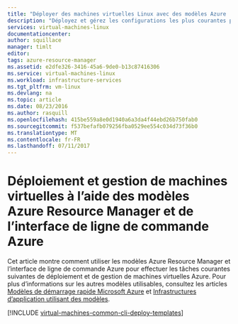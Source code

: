 ```yaml
---
title: "Déployer des machines virtuelles Linux avec des modèles Azure | Microsoft Docs"
description: "Déployez et gérez les configurations les plus courantes pour les machines virtuelles Azure à l’aide des modèles Resource Manager et de l’interface de ligne de commande Azure."
services: virtual-machines-linux
documentationcenter: 
author: squillace
manager: timlt
editor: 
tags: azure-resource-manager
ms.assetid: e2dfe326-3416-45a6-9de0-b13c87416306
ms.service: virtual-machines-linux
ms.workload: infrastructure-services
ms.tgt_pltfrm: vm-linux
ms.devlang: na
ms.topic: article
ms.date: 08/23/2016
ms.author: rasquill
ms.openlocfilehash: 415be559a8e0d1940a6a3da4f44ebd26b750fab0
ms.sourcegitcommit: f537befafb079256fba0529ee554c034d73f36b0
ms.translationtype: MT
ms.contentlocale: fr-FR
ms.lasthandoff: 07/11/2017
---
```

# <a name="deploy-and-manage-virtual-machines-by-using-azure-resource-manager-templates-and-the-azure-cli"></a>Déploiement et gestion de machines virtuelles à l’aide des modèles Azure Resource Manager et de l’interface de ligne de commande Azure
Cet article montre comment utiliser les modèles Azure Resource Manager et l’interface de ligne de commande Azure pour effectuer les tâches courantes suivantes de déploiement et de gestion de machines virtuelles Azure. Pour plus d’informations sur les autres modèles utilisables, consultez les articles [Modèles de démarrage rapide Microsoft Azure](https://azure.microsoft.com/documentation/templates/) et [Infrastructures d’application utilisant des modèles](app-frameworks.md?toc=%2fazure%2fvirtual-machines%2flinux%2ftoc.json).

[!INCLUDE [virtual-machines-common-cli-deploy-templates](../../../includes/virtual-machines-common-cli-deploy-templates.md)]

